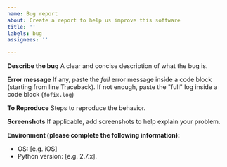 ```yaml
---
name: Bug report
about: Create a report to help us improve this software
title: ''
labels: bug
assignees: ''

---
```


**Describe the bug**
A clear and concise description of what the bug is.

**Error message**
If any, paste the *full* error message inside a code block (starting from line Traceback).
If not enough, paste the "full" log inside a code block (`fofix.log`)

**To Reproduce**
Steps to reproduce the behavior.

**Screenshots**
If applicable, add screenshots to help explain your problem.

**Environment (please complete the following information):**
 - OS: [e.g. iOS]
 - Python version: [e.g. 2.7.x].

